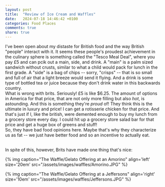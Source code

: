 ```yaml
---
layout: post
title:  "Review of Ice Cream and Waffles"
date:   2024-07-18 14:46:42 +0100
categories: Food Places
comments: true
share: true
---
```


I've been open about my distaste for British food and the way British "people" interact with it. It seems these people's proudest achievement in the culinary sphere is something called the "Tesco Meal Deal", where you pay £5 and can pcik out a main, side, and drink. A "main" is a palm sized sandwich without crusts, similar to what a child would pack for lunch in the first grade. A "side" is a bag of chips -- sorry, "crisps" -- that is so small and full of air that a light breeze would send it flying. And a drink is some type of bottled tea or juice because they don't drink water in this backwards country.<br />
What is wrong with brits. Seriously! £5 is like $6.25. The amount of options in America for that price, that are not only more filling but also *hot*, is astounding. And this is something they're *proud* of! They think this is the ultimate in luxury and price! I can get a rotisserie chicken for that price. And that's just if I, like the british, were demented enough to buy my lunch from a grocery store every day. I could hit up a grocery store salad bar for that price and get a huge box of greens and stuff!<br />
So, they have bad food opinions here. Maybe that's why they characterize us as fat -- we just have better food and so an incentive to actually eat.<br /><br />

In spite of this, however, Brits have made one thing that's nice:


{% img caption="The Waffle/Gelato Offering at an Amorino" align='left' size='20em' src="/assets/images/waffles/Amorino.JPG" %}

{% img caption="The Waffle/Gelato Offering at a Jeffersons" align='right' size='10em' src="/assets/images/waffles/Jeffersons.JPG" %}